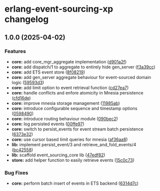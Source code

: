 # erlang-event-sourcing-xp changelog

## 1.0.0 (2025-04-02)


### Features

* **core:** add core_mgr_aggregate implementation ([d901a2f](https://github.com/ccamel/erlang-event-sourcing-xp/commit/d901a2fdf91995f00ba2cf9f89979b723f1fff27))
* **core:** add dispatch/1 to aggregate to entirely hide gen_server ([f3a39cc](https://github.com/ccamel/erlang-event-sourcing-xp/commit/f3a39ccd6bbec7417ffb1f8ca32ebaefe514fb55))
* **core:** add ETS event store ([8f08219](https://github.com/ccamel/erlang-event-sourcing-xp/commit/8f08219bfe17cc085740bd67296ad2748161648f))
* **core:** add gen_server aggregate behaviour for event-sourced domain logic ([59593d3](https://github.com/ccamel/erlang-event-sourcing-xp/commit/59593d37a6fad65e3aaff6a66be25deca0f64b41))
* **core:** add limit option to event retrieval function ([cd27ea7](https://github.com/ccamel/erlang-event-sourcing-xp/commit/cd27ea7b741f3f42af3cf7b92fd8fb3bf38fc44d))
* **core:** handle conflicts and enfore atomicity in Mnesia persistence ([cfd16de](https://github.com/ccamel/erlang-event-sourcing-xp/commit/cfd16de7089031ba1705aa762a5d67d4f648bac1))
* **core:** improve mnesia storage management ([11985ab](https://github.com/ccamel/erlang-event-sourcing-xp/commit/11985ab67a0f339cb3e2a08a581a5584de07e263))
* **core:** introduce configurable sequence and timestamp options ([0598490](https://github.com/ccamel/erlang-event-sourcing-xp/commit/05984908be363e09b36b1c29adab90289f8d2fd6))
* **core:** introduce routing behaviour module ([090bec2](https://github.com/ccamel/erlang-event-sourcing-xp/commit/090bec2fd923e6abd39728fb42ccd6b9426fd3b3))
* **core:** log persisted events ([00ffe97](https://github.com/ccamel/erlang-event-sourcing-xp/commit/00ffe970feac627916edc099266004ddf02b8009))
* **core:** switch to persist_events for event stream batch persistence ([6373e32](https://github.com/ccamel/erlang-event-sourcing-xp/commit/6373e32468996ddc03b436ce008cf7b098baa25c))
* **core:** use cursor based limit queries for mnesia ([af36aa8](https://github.com/ccamel/erlang-event-sourcing-xp/commit/af36aa80ed065aaf79a55f51841de2266d53c060))
* **lib:** implement persist_event/3 and retrieve_and_fold_events/4 ([bc42558](https://github.com/ccamel/erlang-event-sourcing-xp/commit/bc42558529603da409c68d974e58e60bbea04aeb))
* **lib:** scaffold event_sourcing_core lib ([47edf82](https://github.com/ccamel/erlang-event-sourcing-xp/commit/47edf8262e0afaa18a0beaa8e06a6e3e1b956361))
* **store:** add helper function to easily retrieve events ([15c0c73](https://github.com/ccamel/erlang-event-sourcing-xp/commit/15c0c735e9fd682fa3bec8977ea910101c40014e))


### Bug Fixes

* **core:** perform batch insert of events in ETS backend ([6314d7c](https://github.com/ccamel/erlang-event-sourcing-xp/commit/6314d7cd01fdc7d07b36548a61137d4fed1abaaa))
